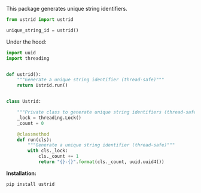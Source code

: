 This package generates unique string identifiers.

```python
from ustrid import ustrid

unique_string_id = ustrid()
```

Under the hood:

```python
import uuid
import threading


def ustrid():
    """Generate a unique string identifier (thread-safe)"""
    return Ustrid.run()


class Ustrid:

    """Private class to generate unique string identifiers (thread-safe)"""
    _lock = threading.Lock()
    _count = 0

    @classmethod
    def run(cls):
        """Generate a unique string identifier (thread-safe)"""
        with cls._lock:
            cls._count += 1
            return "{}-{}".format(cls._count, uuid.uuid4())
```


**Installation:**
```bash
pip install ustrid
```
